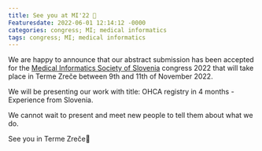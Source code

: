 ```yaml
---
title: See you at MI'22 💾
Featuresdate: 2022-06-01 12:14:12 -0000
categories: congress; MI; medical informatics
tags: congress; MI; medical informatics
---
```

We are happy to announce that our abstract submission has been accepted for the [Medical Informatics Society of Slovenia](https://www.sdmi.si/novice/aktualno.html) congress 2022 that will take place in Terme Zreče between 9th and 11th of November 2022.

We will be presenting our work with title: OHCA registry in 4 months - Experience from Slovenia.

We cannot wait to present and meet new people to tell them about what we do.

See you in Terme Zreče🌊
